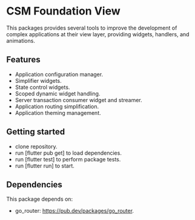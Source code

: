 # CSM Foundation View

This packages provides several tools to improve the development of complex applications
at their view layer, providing widgets, handlers, and animations.

## Features

- Application configuration manager.
- Simplifier widgets.
- State control widgets.
- Scoped dynamic widget handling.
- Server transaction consumer widget and streamer.
- Application routing simplification.
- Application theming management.

## Getting started

- clone repository.
- run [flutter pub get] to load dependencies.
- run [flutter test] to perform package tests.
- run [flutter run] to start.

## Dependencies

This package depends on:

- go_router: <https://pub.dev/packages/go_router>.
